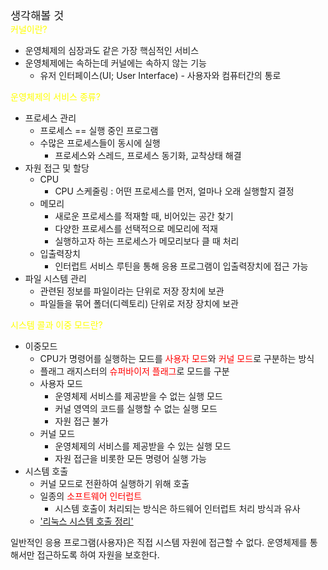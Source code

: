
<span style="font-size:125%">생각해볼 것</span>  
<span style="color:yellow">커널이란?</span>
- 운영체제의 심장과도 같은 가장 핵심적인 서비스
- 운영체제에는 속하는데 커널에는 속하지 않는 기능
	- 유저 인터페이스(UI; User Interface) - 사용자와 컴퓨터간의 통로


<span style="color:yellow">운영체제의 서비스 종류?</span>
- 프로세스 관리
	- 프로세스 == 실행 중인 프로그램
	- 수많은 프로세스들이 동시에 실행
		- 프로세스와 스레드, 프로세스 동기화, 교착상태 해결
- 자원 접근 및 할당
	- CPU
		- CPU 스케줄링 : 어떤 프로세스를 먼저, 얼마나 오래 실행할지 결정
	- 메모리
		- 새로운 프로세스를 적재할 때, 비어있는 공간 찾기
		- 다양한 프로세스를 선택적으로 메모리에 적재
		- 실행하고자 하는 프로세스가 메모리보다 클 때 처리
	- 입출력장치
		- 인터럽트 서비스 루틴을 통해 응용 프로그램이 입출력장치에 접근 가능
- 파일 시스템 관리
	- 관련된 정보를 파일이라는 단위로 저장 장치에 보관
	- 파일들을 묶어 폴더(디렉토리) 단위로 저장 장치에 보관

<span style="color:yellow">시스템 콜과 이중 모드란?</span>
- 이중모드
	- CPU가 명령어를 실행하는 모드를 <span style="color:red">사용자 모드</span>와 <span style="color:red">커널 모드</span>로 구분하는 방식
	- 플래그 래지스터의 <span style="color:red">슈퍼바이저 플래그</span>로 모드를 구분
	- 사용자 모드
		- 운영체제 서비스를 제공받을 수 없는 실행 모드
		- 커널 영역의 코드를 실행할 수 없는 실행 모드
		- 자원 접근 불가
	- 커널 모드
		- 운영체제의 서비스를 제공받을 수 있는 실행 모드
		- 자원 접근을 비롯한 모든 명령어 실행 가능
- 시스템 호출
	- 커널 모드로 전환하여 실행하기 위해 호출
	- 일종의 <span style="color:red">소프트웨어 인터럽트</span>
		- 시스템 호출이 처리되는 방식은 하드웨어 인터럽트 처리 방식과 유사
	- ['리눅스 시스템 호출 정리'](https://kangtegong.github.io/self-learning-cs/system_calls/syscalls.html)

일반적인 응용 프로그램(사용자)은 직접 시스템 자원에 접근할 수 없다.
운영체제를 통해서만 접근하도록 하여 자원을 보호한다.